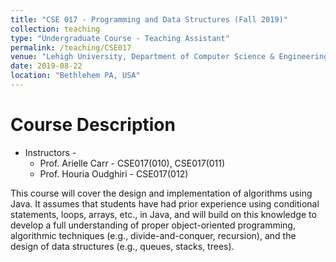 ```yaml
---
title: "CSE 017 - Programming and Data Structures (Fall 2019)"
collection: teaching
type: "Undergraduate Course - Teaching Assistant"
permalink: /teaching/CSE017
venue: "Lehigh University, Department of Computer Science & Engineering"
date: 2019-08-22
location: "Bethlehem PA, USA"
---
```


Course Description
======
* Instructors - 
	* Prof. Arielle Carr - CSE017(010), CSE017(011)<br/>
	* Prof. Houria Oudghiri - CSE017(012)
	
This course will cover the design and implementation of algorithms using Java.
It assumes that students have had prior experience using conditional statements, loops, arrays, etc., in Java, and
will build on this knowledge to develop a full understanding of proper object-oriented programming, algorithmic
techniques (e.g., divide-and-conquer, recursion), and the design of data structures (e.g., queues, stacks, trees).